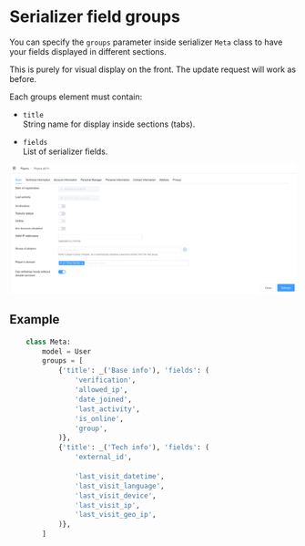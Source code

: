 # Serializer field groups

You can specify the `groups` parameter inside serializer `Meta` class to have your fields displayed in different sections.

This is purely for visual display on the front. The update request will work as before.

Each groups element must contain:

- `title`\
String name for display inside sections (tabs).

- `fields`\
List of serializer fields.

![groups](groups.png)

## Example

```python
    class Meta:
        model = User
        groups = [
            {'title': _('Base info'), 'fields': (
                'verification',
                'allowed_ip',
                'date_joined',
                'last_activity',
                'is_online',
                'group',
            )},
            {'title': _('Tech info'), 'fields': (
                'external_id',

                'last_visit_datetime',
                'last_visit_language',
                'last_visit_device',
                'last_visit_ip',
                'last_visit_geo_ip',
            )},
        ]
```
